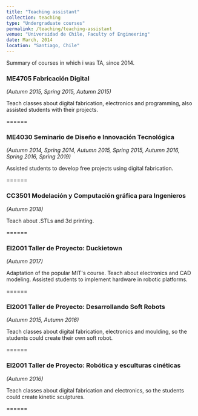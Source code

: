 ```yaml
---
title: "Teaching assistant"
collection: teaching
type: "Undergraduate courses"
permalink: /teaching/teaching-assistant
venue: "Universidad de Chile, Faculty of Engineering"
date: March, 2014
location: "Santiago, Chile"
---
```


Summary of courses in which i was TA, since 2014.


### ME4705 Fabricación Digital 
_(Autumn 2015, Spring 2015, Autumn 2015)_

Teach classes about digital fabrication, electronics and programming, also assisted students with their projects.

======

### ME4030 Seminario de Diseño e Innovación Tecnológica 
_(Autumn 2014, Spring 2014, Autumn 2015, Spring 2015, Autumn 2016, Spring 2016, Spring 2019)_

Assisted students to develop free projects using digital fabrication.

======

### CC3501 Modelación y Computación gráfica para Ingenieros
_(Autumn 2018)_

Teach about .STLs and 3d printing.

======

### EI2001 Taller de Proyecto: Duckietown 
_(Autumn 2017)_

Adaptation of the popular MIT's course. Teach about electronics and CAD modeling. Assisted students to implement hardware in robotic platforms.

======

### EI2001 Taller de Proyecto: Desarrollando Soft Robots 
_(Autumn 2015, Autumn 2016)_

Teach classes about digital fabrication, electronics and moulding, so the students could create their own soft robot.

======

### EI2001 Taller de Proyecto: Robótica y esculturas cinéticas
_(Autumn 2016)_

Teach classes about digital fabrication and electronics, so the students could create kinetic sculptures.

======